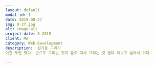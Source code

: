 ```yaml
---
layout: default
modal-id: 1
date: 2019-08-27
img: 8-27.jpg
alt: image-alt
project-date: 8 2019
client: Me
category: Web Development
description:  원기둥 그리기
이건 두번 했다. 손으로 그리는 것과 툴로 따서 그리는 것 둘다 해보고 싶어서 이다.

---
```

